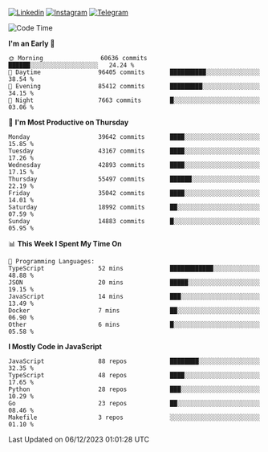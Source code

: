 [![Linkedin](https://img.shields.io/badge/-Archie-blue?style=flat-square&labelColor=gray&logo=Linkedin&logoColor=white&link=https://www.linkedin.com/in/archisdi)](https://www.linkedin.com/in/archisdi)
[![Instagram](https://img.shields.io/badge/-@archisdi-orange?style=flat-square&labelColor=gray&logo=Instagram&logoColor=white&link=https://www.instagram.com/archisdi)](https://www.instagram.com/archisdi)
[![Telegram](https://img.shields.io/badge/-aai-informational?style=flat-square&labelColor=gray&logo=telegram&logoColor=white&link=https://t.me/archisdi)](https://t.me/archisdi)

<!--START_SECTION:waka-->
![Code Time](http://img.shields.io/badge/Code%20Time-2%2C470%20hrs%2031%20mins-blue)

**I'm an Early 🐤** 

```text
🌞 Morning                60636 commits       ██████░░░░░░░░░░░░░░░░░░░   24.24 % 
🌆 Daytime                96405 commits       ██████████░░░░░░░░░░░░░░░   38.54 % 
🌃 Evening                85412 commits       █████████░░░░░░░░░░░░░░░░   34.15 % 
🌙 Night                  7663 commits        █░░░░░░░░░░░░░░░░░░░░░░░░   03.06 % 
```
📅 **I'm Most Productive on Thursday** 

```text
Monday                   39642 commits       ████░░░░░░░░░░░░░░░░░░░░░   15.85 % 
Tuesday                  43167 commits       ████░░░░░░░░░░░░░░░░░░░░░   17.26 % 
Wednesday                42893 commits       ████░░░░░░░░░░░░░░░░░░░░░   17.15 % 
Thursday                 55497 commits       ██████░░░░░░░░░░░░░░░░░░░   22.19 % 
Friday                   35042 commits       ████░░░░░░░░░░░░░░░░░░░░░   14.01 % 
Saturday                 18992 commits       ██░░░░░░░░░░░░░░░░░░░░░░░   07.59 % 
Sunday                   14883 commits       █░░░░░░░░░░░░░░░░░░░░░░░░   05.95 % 
```


📊 **This Week I Spent My Time On** 

```text
💬 Programming Languages: 
TypeScript               52 mins             ████████████░░░░░░░░░░░░░   48.88 % 
JSON                     20 mins             █████░░░░░░░░░░░░░░░░░░░░   19.15 % 
JavaScript               14 mins             ███░░░░░░░░░░░░░░░░░░░░░░   13.49 % 
Docker                   7 mins              ██░░░░░░░░░░░░░░░░░░░░░░░   06.90 % 
Other                    6 mins              █░░░░░░░░░░░░░░░░░░░░░░░░   05.58 % 
```

**I Mostly Code in JavaScript** 

```text
JavaScript               88 repos            ████████░░░░░░░░░░░░░░░░░   32.35 % 
TypeScript               48 repos            ████░░░░░░░░░░░░░░░░░░░░░   17.65 % 
Python                   28 repos            ███░░░░░░░░░░░░░░░░░░░░░░   10.29 % 
Go                       23 repos            ██░░░░░░░░░░░░░░░░░░░░░░░   08.46 % 
Makefile                 3 repos             ░░░░░░░░░░░░░░░░░░░░░░░░░   01.10 % 
```




 Last Updated on 06/12/2023 01:01:28 UTC
<!--END_SECTION:waka-->